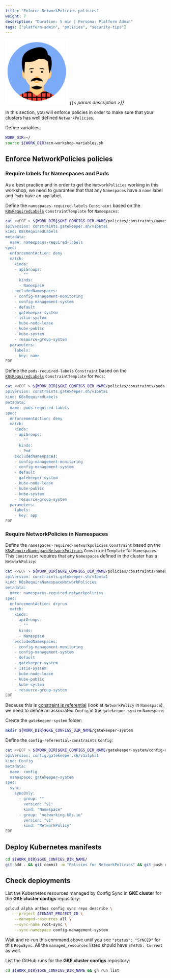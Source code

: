 ```yaml
---
title: "Enforce NetworkPolicies policies"
weight: 7
description: "Duration: 5 min | Persona: Platform Admin"
tags: ["platform-admin", "policies", "security-tips"]
---
```

![Platform Admin](/images/platform-admin.png)
_{{< param description >}}_

In this section, you will enforce policies in order to make sure that your clusters has well defined `NetworkPolicies`.

Define variables:
```Bash
WORK_DIR=~/
source ${WORK_DIR}acm-workshop-variables.sh
```

## Enforce NetworkPolicies policies

### Require labels for Namespaces and Pods

As a best practice and in order to get the `NetworkPolicies` working in this workshop, we need to guarantee that that any `Namespaces` have a `name` label and `Pods` have an `app` label.

Define the `namespaces-required-labels` `Constraint` based on the [`K8sRequiredLabels`](https://cloud.devsite.corp.google.com/anthos-config-management/docs/reference/constraint-template-library#k8srequiredlabels) `ConstraintTemplate` for `Namespaces`:
```Bash
cat <<EOF > ${WORK_DIR}$GKE_CONFIGS_DIR_NAME/policies/constraints/namespaces-required-labels.yaml
apiVersion: constraints.gatekeeper.sh/v1beta1
kind: K8sRequiredLabels
metadata:
  name: namespaces-required-labels
spec:
  enforcementAction: deny
  match:
    kinds:
    - apiGroups:
      - ""
      kinds:
      - Namespace
    excludedNamespaces:
    - config-management-monitoring
    - config-management-system
    - default
    - gatekeeper-system
    - istio-system
    - kube-node-lease
    - kube-public
    - kube-system
    - resource-group-system
  parameters:
    labels:
    - key: name
EOF
```

Define the `pods-required-labels` `Constraint` based on the [`K8sRequiredLabels`](https://cloud.devsite.corp.google.com/anthos-config-management/docs/reference/constraint-template-library#k8srequiredlabels) `ConstraintTemplate` for `Pods`:
```Bash
cat <<EOF > ${WORK_DIR}$GKE_CONFIGS_DIR_NAME/policies/constraints/pods-required-labels.yaml
apiVersion: constraints.gatekeeper.sh/v1beta1
kind: K8sRequiredLabels
metadata:
  name: pods-required-labels
spec:
  enforcementAction: deny
  match:
    kinds:
    - apiGroups:
      - ""
      kinds:
      - Pod
    excludedNamespaces:
    - config-management-monitoring
    - config-management-system
    - default
    - gatekeeper-system
    - kube-node-lease
    - kube-public
    - kube-system
    - resource-group-system
  parameters:
    labels:
    - key: app
EOF
```

### Require NetworkPolicies in Namespaces

Define the `namespaces-required-networkpolicies` `Constraint` based on the [`K8sRequireNamespaceNetworkPolicies`](https://cloud.devsite.corp.google.com/anthos-config-management/docs/reference/constraint-template-library#k8srequirenamespacenetworkpolicies) `ConstraintTemplate` for `Namespaces`. This `Constraint` requires that any `Namespaces` defined in the cluster has a `NetworkPolicy`:
```Bash
cat <<EOF > ${WORK_DIR}$GKE_CONFIGS_DIR_NAME/policies/constraints/namespaces-required-networkpolicies.yaml
apiVersion: constraints.gatekeeper.sh/v1beta1
kind: K8sRequireNamespaceNetworkPolicies
metadata:
  name: namespaces-required-networkpolicies
spec:
  enforcementAction: dryrun
  match:
    kinds:
    - apiGroups:
      - ""
      kinds:
      - Namespace
    excludedNamespaces:
    - config-management-monitoring
    - config-management-system
    - default
    - gatekeeper-system
    - istio-system
    - kube-node-lease
    - kube-public
    - kube-system
    - resource-group-system
EOF
```

Because this is [constraint is referential](https://cloud.google.com/anthos-config-management/docs/how-to/creating-constraints#referential) (look at `NetworkPolicy` in `Namespace`), we need to define an associated `Config` in the `gatekeeper-system` `Namespace`:

Create the `gatekeeper-system` folder:
```Bash
mkdir ${WORK_DIR}$GKE_CONFIGS_DIR_NAME/gatekeeper-system
```

Define the `config-referential-constraints` `Config`:
```Bash
cat <<EOF > ${WORK_DIR}$GKE_CONFIGS_DIR_NAME/gatekeeper-system/config-referential-constraints.yaml
apiVersion: config.gatekeeper.sh/v1alpha1
kind: Config
metadata:
  name: config
  namespace: gatekeeper-system
spec:
  sync:
    syncOnly:
      - group: ""
        version: "v1"
        kind: "Namespace"
      - group: "networking.k8s.io"
        version: "v1"
        kind: "NetworkPolicy"
EOF
```

## Deploy Kubernetes manifests

```Bash
cd ${WORK_DIR}$GKE_CONFIGS_DIR_NAME/
git add . && git commit -m "Policies for NetworkPolicies" && git push origin main
```

## Check deployments

List the Kubernetes resources managed by Config Sync in **GKE cluster** for the **GKE cluster configs** repository:
```Bash
gcloud alpha anthos config sync repo describe \
    --project $TENANT_PROJECT_ID \
    --managed-resources all \
    --sync-name root-sync \
    --sync-namespace config-management-system
```
Wait and re-run this command above until you see `"status": "SYNCED"` for this `RepoSync`. All the `managed_resources` listed should have `STATUS: Current` as well.

List the GitHub runs for the **GKE cluster configs** repository:
```Bash
cd ${WORK_DIR}$GKE_CONFIGS_DIR_NAME && gh run list
```